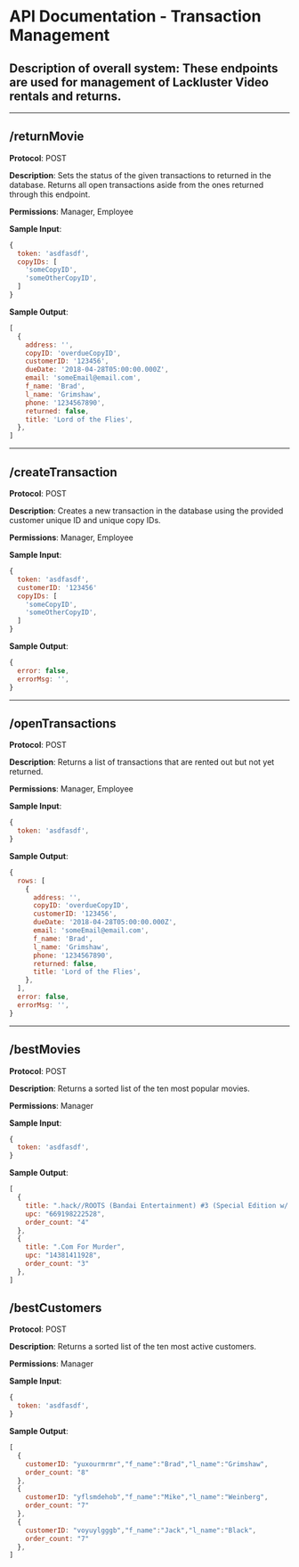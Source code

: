# API Documentation - Transaction Management

## **Description of overall system**: These endpoints are used for management of Lackluster Video rentals and returns.

---

## **/returnMovie**

**Protocol**: POST

**Description**: Sets the status of the given transactions to returned in the database. Returns all open transactions aside from the ones returned through this endpoint.

**Permissions**: Manager, Employee

**Sample Input**:
```javascript
{
  token: 'asdfasdf',
  copyIDs: [
    'someCopyID',
    'someOtherCopyID',
  ]
}
```

**Sample Output**:
```javascript
[
  {
    address: '',
    copyID: 'overdueCopyID',
    customerID: '123456',
    dueDate: '2018-04-28T05:00:00.000Z',
    email: 'someEmail@email.com',
    f_name: 'Brad',
    l_name: 'Grimshaw',
    phone: '1234567890',
    returned: false,
    title: 'Lord of the Flies',
  },
]
```

---

## **/createTransaction**

**Protocol**: POST

**Description**: Creates a new transaction in the database using the provided customer unique ID and unique copy IDs.

**Permissions**: Manager, Employee

**Sample Input**:
```javascript
{
  token: 'asdfasdf',
  customerID: '123456'
  copyIDs: [
    'someCopyID',
    'someOtherCopyID',
  ]
}
```

**Sample Output**:
```javascript
{
  error: false,
  errorMsg: '',
}
```

---

## **/openTransactions**

**Protocol**: POST

**Description**: Returns a list of transactions that are rented out but not yet returned.

**Permissions**: Manager, Employee

**Sample Input**:
```javascript
{
  token: 'asdfasdf',
}
```

**Sample Output**:
```javascript
{
  rows: [
    {
      address: '',
      copyID: 'overdueCopyID',
      customerID: '123456',
      dueDate: '2018-04-28T05:00:00.000Z',
      email: 'someEmail@email.com',
      f_name: 'Brad',
      l_name: 'Grimshaw',
      phone: '1234567890',
      returned: false,
      title: 'Lord of the Flies',
    },
  ],
  error: false,
  errorMsg: '',
}
```

---

## **/bestMovies**

**Protocol**: POST

**Description**: Returns a sorted list of the ten most popular movies.

**Permissions**: Manager

**Sample Input**:
```javascript
{
  token: 'asdfasdf',
}
```

**Sample Output**:
```javascript
[
  {
    title: ".hack//ROOTS (Bandai Entertainment) #3 (Special Edition w/ MP3 Case)",
    upc: "669198222528",
    order_count: "4"
  },
  {
    title: ".Com For Murder",
    upc: "14381411928",
    order_count: "3"
  },
]
```

## **/bestCustomers**

**Protocol**: POST

**Description**: Returns a sorted list of the ten most active customers.

**Permissions**: Manager

**Sample Input**:
```javascript
{
  token: 'asdfasdf',
}
```

**Sample Output**:
```javascript
[
  {
    customerID: "yuxourmrmr","f_name":"Brad","l_name":"Grimshaw",
    order_count: "8"
  },
  {
    customerID: "yflsmdehob","f_name":"Mike","l_name":"Weinberg",
    order_count: "7"
  },
  {
    customerID: "voyuylgggb","f_name":"Jack","l_name":"Black",
    order_count: "7"
  },
]
```
